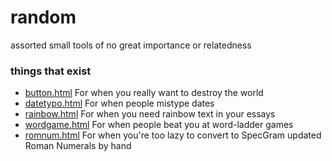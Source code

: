 # random
assorted small tools of no great importance or relatedness

### things that exist
- [button.html](button.html) For when you really want to destroy the world
- [datetypo.html](datetypo.html) For when people mistype dates
- [rainbow.html](rainbow.html) For when you need rainbow text in your essays
- [wordgame.html](wordgame.html) For when people beat you at word-ladder games
- [romnum.html](romnum.html) For when you're too lazy to convert to SpecGram updated Roman Numerals by hand
